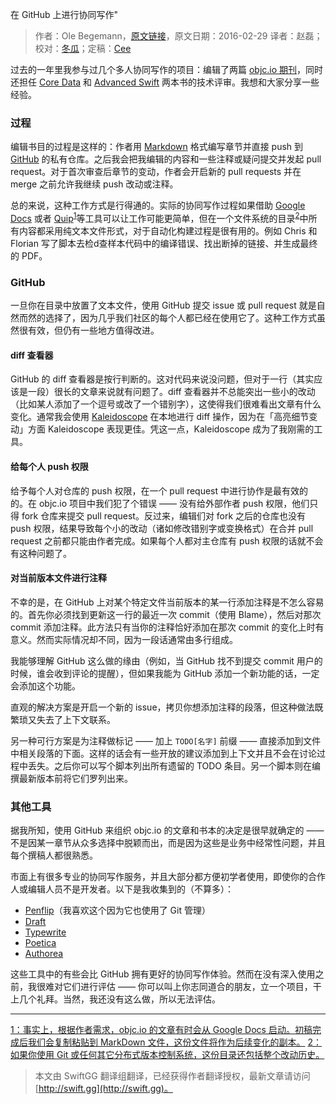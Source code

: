 在 GitHub 上进行协同写作"

> 作者：Ole Begemann，[原文链接](http://oleb.net/blog/2016/02/collaborative-writing-on-github/)，原文日期：2016-02-29
> 译者：赵磊；校对：[冬瓜](http://www.desgard.com/)；定稿：[Cee](https://github.com/Cee)
  









过去的一年里我参与过几个多人协同写作的项目：编辑了两篇 [objc.io 期刊](https://www.objc.io/issues/)，同时还担任 [Core Data](https://www.objc.io/books/core-data/) 和 [Advanced Swift](https://www.objc.io/books/advanced-swift/) 两本书的技术评审。我想和大家分享一些经验。



### 过程

编辑书目的过程是这样的：作者用 [Markdown](http://daringfireball.net/projects/markdown/) 格式编写章节并直接 push 到 [GitHub](https://github.com/) 的私有仓库。之后我会把我编辑的内容和一些注释或疑问提交并发起 pull request。对于首次审查后章节的变动，作者会开启新的 pull requests 并在 merge 之前允许我继续 push 改动或注释。

总的来说，这种工作方式是行得通的。实际的协同写作过程如果借助 [Google Docs](https://www.google.com/docs/about/) 或者 [Quip](https://quip.com/)<sup id="fnref:1"><a href="#fnref:1">1</a></sup>等工具可以让工作可能更简单，但在一个文件系统的目录<sup id="fnref:2"><a href="#fn:2">2</a></sup>中所有内容都采用纯文本文件形式，对于自动化构建过程是很有用的。例如 Chris 和 Florian 写了脚本去检d查样本代码中的编译错误、找出断掉的链接、并生成最终的 PDF。

### GitHub

一旦你在目录中放置了文本文件，使用 GitHub 提交 issue 或 pull request 就是自然而然的选择了，因为几乎我们社区的每个人都已经在使用它了。这种工作方式虽然很有效，但仍有一些地方值得改进。

#### diff 查看器

GitHub 的 diff 查看器是按行判断的。这对代码来说没问题，但对于一行（其实应该是一段）很长的文章来说就有问题了。diff 查看器并不总能突出一些小的改动（比如某人添加了一个逗号或改了一个错别字），这使得我们很难看出文章有什么变化。通常我会使用 [Kaleidoscope](http://www.kaleidoscopeapp.com/) 在本地进行 diff 操作，因为在「高亮细节变动」方面 Kaleidoscope 表现更佳。凭这一点，Kaleidoscope 成为了我刚需的工具。 

#### 给每个人 push 权限

给予每个人对仓库的 push 权限，在一个 pull request 中进行协作是最有效的的。在 objc.io 项目中我们犯了个错误 —— 没有给外部作者 push 权限，他们只得 fork 仓库来提交 pull request。反过来，编辑们对 fork 之后的仓库也没有 push 权限，结果导致每个小的改动（诸如修改错别字或变换格式）在合并 pull request 之前都只能由作者完成。如果每个人都对主仓库有 push 权限的话就不会有这种问题了。

#### 对当前版本文件进行注释

不幸的是，在 GitHub 上对某个特定文件当前版本的某一行添加注释是不怎么容易的。首先你必须找到更新这一行的最近一次 commit（使用 Blame），然后对那次 commit 添加注释。此方法只有当你的注释恰好添加在那次 commit 的变化上时有意义。然而实际情况却不同，因为一段话通常由多行组成。

我能够理解 GitHub 这么做的缘由（例如，当 GitHub 找不到提交 commit 用户的时候，谁会收到评论的提醒），但如果我能为 GitHub 添加一个新功能的话，一定会添加这个功能。

直观的解决方案是开启一个新的 issue，拷贝你想添加注释的段落，但这种做法既繁琐又失去了上下文联系。

另一种可行方案是为注释做标记 —— 加上 `TODO[名字]` 前缀 —— 直接添加到文件中相关段落的下面。这样的话会有一些开放的建议添加到上下文并且不会在讨论过程中丢失。之后你可以写个脚本列出所有遗留的 TODO 条目。另一个脚本则在编撰最新版本前将它们罗列出来。

### 其他工具

据我所知，使用 GitHub 来组织 objc.io 的文章和书本的决定是很早就确定的 —— 不是因某一章节从众多选择中脱颖而出，而是因为这些是业务中经常性问题，并且每个撰稿人都很熟悉。

市面上有很多专业的协同写作服务，并且大部分都方便初学者使用，即使你的合作人或编辑人员不是开发者。以下是我收集到的（不算多）：

- [Penflip](https://www.penflip.com/)（我喜欢这个因为它也使用了 Git 管理）
- [Draft](https://draftin.com/)
- [Typewrite](https://typewrite.io/)
- [Poetica](https://poetica.com/)
- [Authorea](https://www.authorea.com/)

这些工具中的有些会比 GitHub 拥有更好的协同写作体验。然而在没有深入使用之前，我很难对它们进行评估 —— 你可以叫上你志同道合的朋友，立一个项目，干上几个礼拜。当然，我还没有这么做，所以无法评估。

----

<a href="#fnref:1">1：事实上，根据作者需求，objc.io 的文章有时会从 Google Docs 启动。初稿完成后我们会复制粘贴到 MarkDown 文件，这份文件将作为后续变化的副本。</a>
<a href="#fnref:2">2：如果你使用 Git 或任何其它分布式版本控制系统，这份目录还包括整个改动历史。</a>
> 本文由 SwiftGG 翻译组翻译，已经获得作者翻译授权，最新文章请访问 [http://swift.gg](http://swift.gg)。